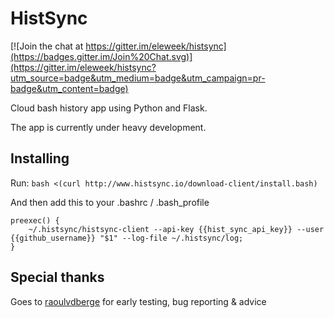 # HistSync

[![Join the chat at https://gitter.im/eleweek/histsync](https://badges.gitter.im/Join%20Chat.svg)](https://gitter.im/eleweek/histsync?utm_source=badge&utm_medium=badge&utm_campaign=pr-badge&utm_content=badge)

Cloud bash history app using Python and Flask.

The app is currently under heavy development.

## Installing

Run: 
```bash <(curl http://www.histsync.io/download-client/install.bash)```

And then add this to your .bashrc / .bash_profile

```
preexec() {
    ~/.histsync/histsync-client --api-key {{hist_sync_api_key}} --user {{github_username}} "$1" --log-file ~/.histsync/log;
}
``` 

## Special thanks

Goes to [raoulvdberge](https://github.com/raoulvdberge) for early testing, bug reporting & advice
